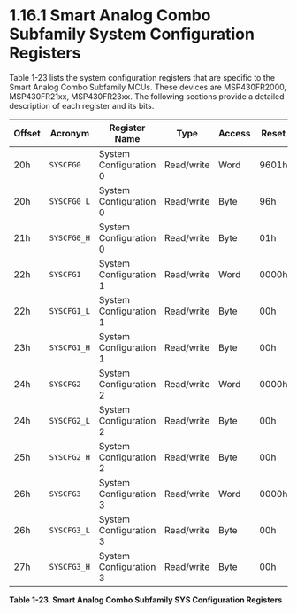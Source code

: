 # 1.16.1 Smart Analog Combo Subfamily System Configuration Registers

Table 1-23 lists the system configuration registers that are specific to the Smart Analog Combo
Subfamily MCUs. These devices are MSP430FR2000, MSP430FR21xx, MSP430FR23xx. The following sections provide a detailed
description of each register and its bits.

<a id="table-1-23"></a>

| Offset | Acronym     | Register Name          | Type       | Access | Reset | Section                                                                                           |
| ------ | ----------- | ---------------------- | ---------- | ------ | ----- | ------------------------------------------------------------------------------------------------- |
| 20h    | `SYSCFG0`   | System Configuration 0 | Read/write | Word   | 9601h | Section 1.16.1.1 |
| 20h    | `SYSCFG0_L` | System Configuration 0 | Read/write | Byte   | 96h   | Section 1.16.1.1 |
| 21h    | `SYSCFG0_H` | System Configuration 0 | Read/write | Byte   | 01h   | Section 1.16.1.1 |
| 22h    | `SYSCFG1`   | System Configuration 1 | Read/write | Word   | 0000h | Section 1.16.1.2 |
| 22h    | `SYSCFG1_L` | System Configuration 1 | Read/write | Byte   | 00h   | Section 1.16.1.2 |
| 23h    | `SYSCFG1_H` | System Configuration 1 | Read/write | Byte   | 00h   | Section 1.16.1.2 |
| 24h    | `SYSCFG2`   | System Configuration 2 | Read/write | Word   | 0000h | Section 1.16.1.3 |
| 24h    | `SYSCFG2_L` | System Configuration 2 | Read/write | Byte   | 00h   | Section 1.16.1.3 |
| 25h    | `SYSCFG2_H` | System Configuration 2 | Read/write | Byte   | 00h   | Section 1.16.1.3 |
| 26h    | `SYSCFG3`   | System Configuration 3 | Read/write | Word   | 0000h | Section 1.16.1.4 |
| 26h    | `SYSCFG3_L` | System Configuration 3 | Read/write | Byte   | 00h   | Section 1.16.1.4 |
| 27h    | `SYSCFG3_H` | System Configuration 3 | Read/write | Byte   | 00h   | Section 1.16.1.4 |

**Table 1-23. Smart Analog Combo Subfamily SYS Configuration Registers**
